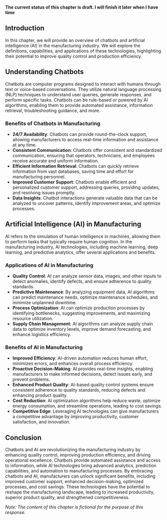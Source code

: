 **The current status of this chapter is draft. I will finish it later when I have time**

Introduction
------------

In this chapter, we will provide an overview of chatbots and artificial intelligence (AI) in the manufacturing industry. We will explore the definitions, capabilities, and applications of these technologies, highlighting their potential to improve quality control and production efficiency.

Understanding Chatbots
----------------------

Chatbots are computer programs designed to interact with humans through text or voice-based conversations. They utilize natural language processing (NLP) techniques to understand user queries, generate responses, and perform specific tasks. Chatbots can be rule-based or powered by AI algorithms, enabling them to provide automated assistance, information retrieval, troubleshooting guidance, and more.

### Benefits of Chatbots in Manufacturing

* **24/7 Availability**: Chatbots can provide round-the-clock support, allowing manufacturers to access real-time information and assistance at any time.
* **Consistent Communication**: Chatbots offer consistent and standardized communication, ensuring that operators, technicians, and employees receive accurate and uniform information.
* **Efficient Information Retrieval**: Chatbots can quickly retrieve information from vast databases, saving time and effort for manufacturing personnel.
* **Improved Customer Support**: Chatbots enable efficient and personalized customer support, addressing queries, providing updates, and resolving issues promptly.
* **Data Insights**: Chatbot interactions generate valuable data that can be analyzed to uncover patterns, identify improvement areas, and optimize processes.

Artificial Intelligence (AI) in Manufacturing
---------------------------------------------

AI refers to the simulation of human intelligence in machines, allowing them to perform tasks that typically require human cognition. In the manufacturing industry, AI technologies, including machine learning, deep learning, and predictive analytics, offer several applications and benefits.

### Applications of AI in Manufacturing

* **Quality Control**: AI can analyze sensor data, images, and other inputs to detect anomalies, identify defects, and ensure adherence to quality standards.
* **Predictive Maintenance**: By analyzing equipment data, AI algorithms can predict maintenance needs, optimize maintenance schedules, and minimize unplanned downtime.
* **Process Optimization**: AI can optimize production processes by identifying bottlenecks, suggesting improvements, and maximizing resource utilization.
* **Supply Chain Management**: AI algorithms can analyze supply chain data to optimize inventory levels, improve demand forecasting, and enhance logistics efficiency.

### Benefits of AI in Manufacturing

* **Improved Efficiency**: AI-driven automation reduces human effort, minimizes errors, and enhances overall process efficiency.
* **Proactive Decision-Making**: AI provides real-time insights, enabling manufacturers to make informed decisions, detect issues early, and prevent problems.
* **Enhanced Product Quality**: AI-based quality control systems ensure consistent adherence to quality standards, reducing defects and enhancing product quality.
* **Cost Reduction**: AI optimization algorithms help reduce waste, optimize energy consumption, and streamline operations, leading to cost savings.
* **Competitive Edge**: Leveraging AI technologies can give manufacturers a competitive advantage by improving productivity, customer satisfaction, and innovation.

Conclusion
----------

Chatbots and AI are revolutionizing the manufacturing industry by enhancing quality control, improving production efficiency, and driving operational excellence. Chatbots provide automated assistance and access to information, while AI technologies bring advanced analytics, prediction capabilities, and automation to manufacturing processes. By embracing chatbots and AI, manufacturers can unlock significant benefits, including improved customer support, enhanced decision-making, optimized processes, and cost savings. These technologies have the potential to reshape the manufacturing landscape, leading to increased productivity, superior product quality, and strengthened competitiveness.

*Note: The content of this chapter is fictional for the purpose of this response.*
